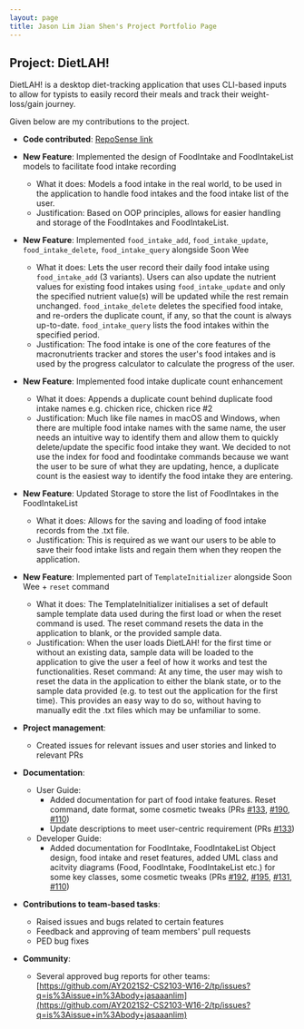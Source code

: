 ```yaml
---
layout: page
title: Jason Lim Jian Shen's Project Portfolio Page
---
```


## Project: DietLAH!

DietLAH! is a desktop diet-tracking application that uses CLI-based inputs to allow for typists to easily record their meals and track their weight-loss/gain journey.

Given below are my contributions to the project.

- **Code contributed**: [RepoSense link](https://nus-cs2103-ay2021s2.github.io/tp-dashboard/?search=&sort=groupTitle&sortWithin=title&timeframe=commit&mergegroup=&groupSelect=groupByRepos&breakdown=true&checkedFileTypes=docs~functional-code~test-code~other&since=&tabOpen=true&tabType=authorship&tabAuthor=jasaaanlim&tabRepo=AY2021S2-CS2103T-T12-2%2Ftp%5Bmaster%5D&authorshipIsMergeGroup=false&authorshipFileTypes=docs~functional-code~test-code&authorshipIsBinaryFileTypeChecked=false)

* **New Feature**: Implemented the design of FoodIntake and FoodIntakeList models to facilitate food intake recording
    * What it does: Models a food intake in the real world, to be used in the application to handle food intakes and the food intake list of the user.
    * Justification: Based on OOP principles, allows for easier handling and storage of the FoodIntakes and FoodIntakeList.

* **New Feature**: Implemented `food_intake_add`, `food_intake_update`, `food_intake_delete`, `food_intake_query` alongside Soon Wee
    * What it does: Lets the user record their daily food intake using `food_intake_add` (3 variants). Users can also update the nutrient values for existing food intakes using `food_intake_update` and only the specified nutrient value(s) will be updated while the rest remain unchanged. `food_intake_delete` deletes the specified food intake, and re-orders the duplicate count, if any, so that the count is always up-to-date. `food_intake_query` lists the food intakes within the specified period.
    * Justification: The food intake is one of the core features of the macronutrients tracker and stores the user's food intakes and is used by the progress calculator to calculate the progress of the user.

* **New Feature**: Implemented food intake duplicate count enhancement
    * What it does: Appends a duplicate count behind duplicate food intake names e.g. chicken rice, chicken rice #2
    * Justification: Much like file names in macOS and Windows, when there are multiple food intake names with the same name, the user needs an intuitive way to identify them and allow them to quickly delete/update the specific food intake they want. We decided to not use the index for food and foodintake commands because we want the user to be sure of what they are updating, hence, a duplicate count is the easiest way to identify the food intake they are entering.

* **New Feature**: Updated Storage to store the list of FoodIntakes in the FoodIntakeList
    * What it does: Allows for the saving and loading of food intake records from the .txt file.
    * Justification: This is required as we want our users to be able to save their food intake lists and regain them when they reopen the application.

* **New Feature**: Implemented part of `TemplateInitializer` alongside Soon Wee + `reset` command
    * What it does: The TemplateInitializer initialises a set of default sample template data used during the first load or when the reset command is used. The reset command resets the data in the application to blank, or the provided sample data. 
    * Justification: When the user loads DietLAH! for the first time or without an existing data, sample data will be loaded to the application to give the user a feel of how it works and test the functionalities. Reset command: At any time, the user may wish to reset the data in the application to either the blank state, or to the sample data provided (e.g. to test out the application for the first time). This provides an easy way to do so, without having to manually edit the .txt files which may be unfamiliar to some.

* **Project management**:
    * Created issues for relevant issues and user stories and linked to relevant PRs

* **Documentation**:
	* User Guide:
        * Added documentation for part of food intake features. Reset command, date format, some cosmetic tweaks (PRs [#133](https://github.com/AY2021S2-CS2103T-T12-2/tp/pull/133), [#190](https://github.com/AY2021S2-CS2103T-T12-2/tp/pull/190), [#110](https://github.com/AY2021S2-CS2103T-T12-2/tp/pull/110))
        * Update descriptions to meet user-centric requirement (PRs [#133](https://github.com/AY2021S2-CS2103T-T12-2/tp/pull/133))
	* Developer Guide:
        * Added documentation for FoodIntake, FoodIntakeList Object design, food intake and reset features, added UML class and acitvity diagrams (Food, FoodIntake, FoodIntakeList etc.) for some key classes, some cosmetic tweaks (PRs [#192](https://github.com/AY2021S2-CS2103T-T12-2/tp/pull/192), [#195](https://github.com/AY2021S2-CS2103T-T12-2/tp/pull/195), [#131](https://github.com/AY2021S2-CS2103T-T12-2/tp/pull/131), [#110](https://github.com/AY2021S2-CS2103T-T12-2/tp/pull/110))

* **Contributions to team-based tasks**:
    * Raised issues and bugs related to certain features
	* Feedback and approving of team members' pull requests
    * PED bug fixes

* **Community**:
	* Several approved bug reports for other teams: [https://github.com/AY2021S2-CS2103-W16-2/tp/issues?q=is%3Aissue+in%3Abody+jasaaanlim](https://github.com/AY2021S2-CS2103-W16-2/tp/issues?q=is%3Aissue+in%3Abody+jasaaanlim)
